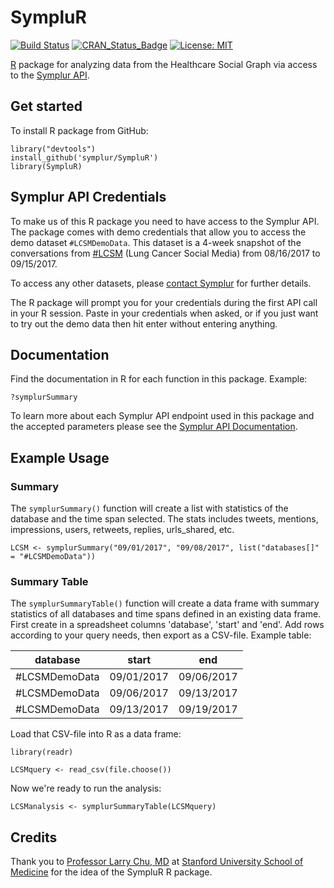 # SympluR
[![Build Status](https://travis-ci.org/symplur/SympluR.svg?branch=master)](https://travis-ci.org/symplur/SympluR)
[![CRAN_Status_Badge](http://www.r-pkg.org/badges/version-last-release/SympluR)](https://cran.r-project.org/package=SympluR)
[![License: MIT](https://img.shields.io/badge/License-MIT-blue.svg)](https://github.com/HealthCatalystSLC/healthcareai-r/blob/master/LICENSE)


[R](https://www.r-project.org) package for analyzing data from the Healthcare Social Graph via access to the [Symplur API](https://api.symplur.com/v1/docs).

## Get started
To install R package from GitHub:
```
library("devtools")
install_github('symplur/SympluR')
library(SympluR)
```

## Symplur API Credentials
To make us of this R package you need to have access to the Symplur API. The package comes with demo credentials that allow you to access the demo dataset `#LCSMDemoData`. This dataset is a 4-week snapshot of the conversations from [#LCSM](https://www.symplur.com/healthcare-hashtags/lcsm/) (Lung Cancer Social Media) from 08/16/2017 to 09/15/2017.

To access any other datasets, please [contact Symplur](https://www.symplur.com/contact/) for further details.

The R package will prompt you for your credentials during the first API call in your R session. Paste in your credentials when asked, or if you just want to try out the demo data then hit enter without entering anything.

## Documentation
Find the documentation in R for each function in this package. Example:

`?symplurSummary`

To learn more about each Symplur API endpoint used in this package and the accepted parameters please see the [Symplur API Documentation](https://api.symplur.com/v1/docs).

## Example Usage
### Summary

The `symplurSummary()` function will create a list with statistics of the database and the time span selected. The stats includes tweets, mentions, impressions, users, retweets, replies, urls_shared, etc.

`LCSM <- symplurSummary("09/01/2017", "09/08/2017", list("databases[]" = "#LCSMDemoData"))`

### Summary Table
The `symplurSummaryTable()` function will create a data frame with summary statistics of all databases and time spans defined in an existing data frame.
First create in a spreadsheet columns 'database', 'start' and 'end'. Add rows according to your query needs, then export as a CSV-file. Example table:

| database      | start      | end        |
|---------------|------------|------------|
| #LCSMDemoData | 09/01/2017 | 09/06/2017 |
| #LCSMDemoData | 09/06/2017 | 09/13/2017 |
| #LCSMDemoData | 09/13/2017 | 09/19/2017 |

Load that CSV-file into R as a data frame:

`library(readr)`

`LCSMquery <- read_csv(file.choose())`

Now we're ready to run the analysis:

`LCSManalysis <- symplurSummaryTable(LCSMquery)`


## Credits
Thank you to [Professor Larry Chu, MD](https://twitter.com/larrychu) at [Stanford University School of Medicine](https://medicinex.stanford.edu) for the idea of the SympluR R package.
